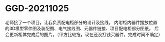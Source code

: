 # GGD-20211025
老师接了一个项目，让我负责配电柜部分的设计及接线。 内附柜内器件摆放位置的3D模型零件图及装配图、电气接线图、元器件链接、项目配电柜部分图纸。 后会更新柜体完成后的图片。（甲方比较拖，现在还没打钱买器件，完成时间不确定）
